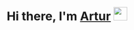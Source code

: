 <h1 align="center">Hi there, I'm <a href="#" target="_blank">Artur</a> 
<img src="https://github.com/blackcater/blackcater/raw/main/images/Hi.gif" height="32"/></h1>



<!--
**Artnaa/Artnaa** is a ✨ _special_ ✨ repository because its `README.md` (this file) appears on your GitHub profile.

Here are some ideas to get you started:

- 🔭 I’m currently working on ...
- 🌱 I’m currently learning ...
- 👯 I’m looking to collaborate on ...
- 🤔 I’m looking for help with ...
- 💬 Ask me about ...
- 📫 How to reach me: ...
- 😄 Pronouns: ...
- ⚡ Fun fact: ...
-->
